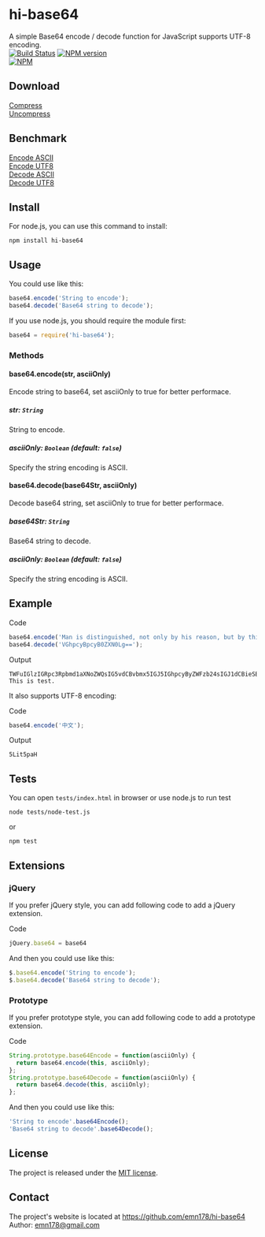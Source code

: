 # hi-base64
A simple Base64 encode / decode function for JavaScript supports UTF-8 encoding.  
[![Build Status](https://api.travis-ci.org/emn178/hi-base64.png)](https://travis-ci.org/emn178/hi-base64) [![NPM version](https://badge.fury.io/js/hi-base64.png)](http://badge.fury.io/js/hi-base64)  
[![NPM](https://nodei.co/npm/hi-base64.png?stars&downloads)](https://nodei.co/npm/hi-base64/)

## Download
[Compress](https://raw.github.com/emn178/hi-base64/master/build/base64.min.js)  
[Uncompress](https://raw.github.com/emn178/hi-base64/master/src/base64.js)

## Benchmark
[Encode ASCII](http://jsperf.com/base64-encode-ascii)  
[Encode UTF8](http://jsperf.com/base64-encode-utf8)  
[Decode ASCII](http://jsperf.com/base64-decode-ascii)  
[Decode UTF8](http://jsperf.com/base64-decode-utf8)  

## Install
For node.js, you can use this command to install:

    npm install hi-base64

## Usage
You could use like this:
```JavaScript
base64.encode('String to encode');
base64.decode('Base64 string to decode');
```
If you use node.js, you should require the module first:
```JavaScript
base64 = require('hi-base64');
```
### Methods

#### base64.encode(str, asciiOnly)

Encode string to base64, set asciiOnly to true for better performace.

##### *str: `String`*

String to encode.

##### *asciiOnly: `Boolean` (default: `false`)*

Specify the string encoding is ASCII.

#### base64.decode(base64Str, asciiOnly)

Decode base64 string, set asciiOnly to true for better performace.

##### *base64Str: `String`*

Base64 string to decode.

##### *asciiOnly: `Boolean` (default: `false`)*

Specify the string encoding is ASCII.

## Example
Code
```JavaScript
base64.encode('Man is distinguished, not only by his reason, but by this singular passion from other animals, which is a lust of the mind, that by a perseverance of delight in the continued and indefatigable generation of knowledge, exceeds the short vehemence of any carnal pleasure.');
base64.decode('VGhpcyBpcyB0ZXN0Lg==');
```
Output

    TWFuIGlzIGRpc3Rpbmd1aXNoZWQsIG5vdCBvbmx5IGJ5IGhpcyByZWFzb24sIGJ1dCBieSB0aGlzIHNpbmd1bGFyIHBhc3Npb24gZnJvbSBvdGhlciBhbmltYWxzLCB3aGljaCBpcyBhIGx1c3Qgb2YgdGhlIG1pbmQsIHRoYXQgYnkgYSBwZXJzZXZlcmFuY2Ugb2YgZGVsaWdodCBpbiB0aGUgY29udGludWVkIGFuZCBpbmRlZmF0aWdhYmxlIGdlbmVyYXRpb24gb2Yga25vd2xlZGdlLCBleGNlZWRzIHRoZSBzaG9ydCB2ZWhlbWVuY2Ugb2YgYW55IGNhcm5hbCBwbGVhc3VyZS4=
    This is test.

It also supports UTF-8 encoding:

Code
```JavaScript
base64.encode('中文');
```
Output

    5Lit5paH

## Tests
You can open `tests/index.html` in browser or use node.js to run test

    node tests/node-test.js

or

    npm test

## Extensions
### jQuery
If you prefer jQuery style, you can add following code to add a jQuery extension.

Code
```JavaScript
jQuery.base64 = base64
```
And then you could use like this:
```JavaScript
$.base64.encode('String to encode');
$.base64.decode('Base64 string to decode');
```
### Prototype
If you prefer prototype style, you can add following code to add a prototype extension.

Code
```JavaScript
String.prototype.base64Encode = function(asciiOnly) {
  return base64.encode(this, asciiOnly);
};
String.prototype.base64Decode = function(asciiOnly) {
  return base64.decode(this, asciiOnly);
};
```
And then you could use like this:
```JavaScript
'String to encode'.base64Encode();
'Base64 string to decode'.base64Decode();
```
## License
The project is released under the [MIT license](http://www.opensource.org/licenses/MIT).

## Contact
The project's website is located at https://github.com/emn178/hi-base64  
Author: emn178@gmail.com
